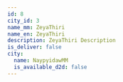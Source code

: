 ```yaml
---
id: 8
city_id: 3
name_mm: ZeyaThiri
name_en: ZeyaThiri
description: ZeyaThiri Description
is_deliver: false
city:
  name: NaypyidawMM
  is_available_d2d: false
---
```

